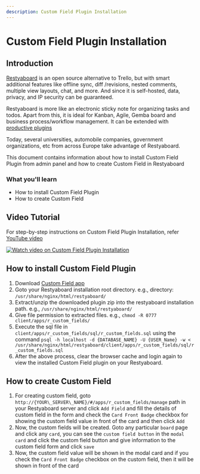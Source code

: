 ```yaml
---
description: Custom Field Plugin Installation
---
```


# Custom Field Plugin Installation

## Introduction

[Restyaboard](https://restya.com/board) is an open source alternative to Trello, but with smart additional features like offline sync, diff /revisions, nested comments, multiple view layouts, chat, and more. And since it is self-hosted, data, privacy, and IP security can be guaranteed.

Restyaboard is more like an electronic sticky note for organizing tasks and todos. Apart from this, it is ideal for Kanban, Agile, Gemba board and business process/workflow management. It can be extended with [productive plugins](https://restya.com/board/apps "productive plugins")

Today, several universities, automobile companies, government organizations, etc from across Europe take advantage of Restyaboard.

This document contains information about how to install Custom Field Plugin from admin panel and how to create Custom Field in Restyaboard

### What you'll learn

*   How to install Custom Field Plugin
*   How to create Custom Field

## Video Tutorial

For step-by-step instructions on Custom Field Plugin Installation, refer [YouTube video](https://www.youtube.com/watch?v=xCf4Thk3AmA "Watch video on Custom Field Plugin Installation")

[![Watch video on Custom Field Plugin Installation](custom_field_installation.png)](https://www.youtube.com/watch?v=xCf4Thk3AmA "Watch video on Custom Field Plugin Installation")

## How to install Custom Field Plugin

1.  Download [Custom Field app](https://restya.com/board/apps/r_custom_fields "Custom Field app")
2.  Goto your Restyaboard installation root directory. e.g., directory: `/usr/share/nginx/html/restyaboard/`
3.  Extract/unzip the downloaded plugin zip into the restyaboard installation path. e.g., `/usr/share/nginx/html/restyaboard/`
4.  Give file permission to extracted files. e.g., `chmod -R 0777 client/apps/r_custom_fields/`
5.  Execute the sql file in `client/apps/r_custom_fields/sql/r_custom_fields.sql` using the command `psql -h localhost -d {DATABASE_NAME} -U {USER_Name} -w < /usr/share/nginx/html/restyaboard/client/apps/r_custom_fields/sql/r_custom_fields.sql`
6.  After the above process, clear the browser cache and login again to view the installed Custom Field plugin on your Restyaboard.

## How to create Custom Field

1.  For creating custom field, goto `http://{YOUR\_SERVER\_NAME}/#/apps/r_custom_fields/manage` path in your Restyaboard server and click `Add Field` and fill the details of custom field in the form and check the `Card Front Badge` checkbox for showing the custom field value in front of the card and then click `Add`
2.  Now, the custom fields will be created. Goto any particular `board` page and click any `card`, you can see the `custom field button` in the `modal card` and click the custom field button and give information to the custom field form and click `save`
3.  Now, the custom field value will be shown in the modal card and if you check the `Card Front Badge` checkbox on the custom field, then it will be shown in front of the card